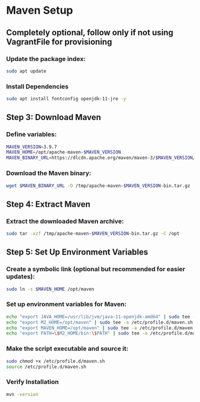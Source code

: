 # Maven Setup

## Completely optional, follow only if not using VagrantFile for provisioning
### Update the package index:
```sh
sudo apt update
```

### Install Dependencies

```sh
sudo apt install fontconfig openjdk-11-jre -y
```

## Step 3: Download Maven
### Define variables:

```sh
MAVEN_VERSION=3.9.7
MAVEN_HOME=/opt/apache-maven-$MAVEN_VERSION
MAVEN_BINARY_URL=https://dlcdn.apache.org/maven/maven-3/$MAVEN_VERSION/binaries/apache-maven-$MAVEN_VERSION-bin.tar.gz
```

### Download the Maven binary:

```sh
wget $MAVEN_BINARY_URL -O /tmp/apache-maven-$MAVEN_VERSION-bin.tar.gz
```

## Step 4: Extract Maven
### Extract the downloaded Maven archive:
```sh
sudo tar -xzf /tmp/apache-maven-$MAVEN_VERSION-bin.tar.gz -C /opt
```

## Step 5: Set Up Environment Variables
### Create a symbolic link (optional but recommended for easier updates):

```sh
sudo ln -s $MAVEN_HOME /opt/maven
```

### Set up environment variables for Maven:

```sh
echo "export JAVA_HOME=/usr/lib/jvm/java-11-openjdk-amd64" | sudo tee -a /etc/profile.d/maven.sh
echo "export M2_HOME=/opt/maven" | sudo tee -a /etc/profile.d/maven.sh
echo "export MAVEN_HOME=/opt/maven" | sudo tee -a /etc/profile.d/maven.sh
echo "export PATH=\$M2_HOME/bin:\$PATH" | sudo tee -a /etc/profile.d/maven.sh
```


### Make the script executable and source it:

```sh
sudo chmod +x /etc/profile.d/maven.sh
source /etc/profile.d/maven.sh
```

### Verify Installation

```sh
mvn -version
```
